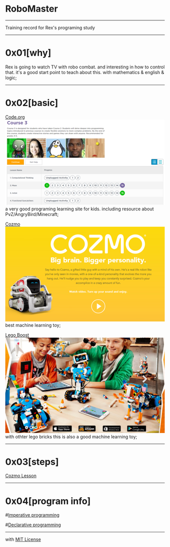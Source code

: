 # RoboMaster

-----
Training record for Rex's programing study

----
# 0x01[why]

Rex is going to watch TV with robo combat. and interesting in how to control that. it's a good start point to teach about this. with mathematics & english & logic; 

----
# 0x02[basic]

[Code.org](https://code.org/)
![codeorg.png](https://github.com/bluefalconjun/RoboMaster/blob/master/Pics/codeorg.png)
a very good programing learning site for kids. including resource about PvZ/AngryBird/Minecraft;

[Cozmo](https://www.anki.com/en-us/cozmo)
![cozmo.png](https://github.com/bluefalconjun/RoboMaster/blob/master/Pics/cozmo.png)
best machine learning toy;

[Lego Boost](https://www.lego.com/en-us/boost)
![legoboost.png](https://github.com/bluefalconjun/RoboMaster/blob/master/Pics/legoboost.png)
with othter lego bricks this is also a good machine learning toy;

----
# 0x03[steps]

[Cozmo Lesson](https://github.com/bluefalconjun/RoboMaster/blob/master/Lessons/Maze.md)

----
# 0x04[program info]

#[Imperative programming](https://github.com/bluefalconjun/RoboMaster/blob/master/Info/ImperativeProgram.md)

#[Declarative programming](https://github.com/bluefalconjun/RoboMaster/blob/master/Info/DeclarativeProgram.md)

-----
with [MIT License](https://github.com/bluefalconjun/RoboMaster/blob/master/LICENSE)

